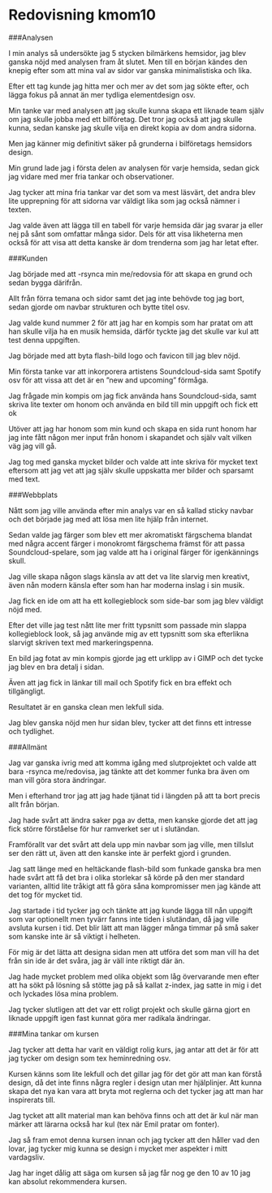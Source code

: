 ---
---
Redovisning kmom10
=========================

###Analysen

I min analys så undersökte jag 5 stycken bilmärkens hemsidor, jag blev ganska nöjd med analysen fram åt slutet.
Men till en början kändes den knepig efter som att mina val av sidor var ganska minimalistiska och lika.

Efter ett tag kunde jag hitta mer och mer av det som jag sökte efter, och lägga fokus på annat än mer tydliga elementdesign osv.

Min tanke var med analysen att jag skulle kunna skapa ett liknade team själv om jag skulle jobba med ett bilföretag.
Det tror jag också att jag skulle kunna, sedan kanske jag skulle vilja en direkt kopia av dom andra sidorna.

Men jag känner mig definitivt säker på grunderna i bilföretags hemsidors design.

Min grund lade jag i första delen av analysen för varje hemsida, sedan gick jag vidare med mer fria tankar och observationer.

Jag tycker att mina fria tankar var det som va mest läsvärt, det andra blev lite upprepning för att sidorna var väldigt lika som jag också nämner i texten.

Jag valde även att lägga till en tabell för varje hemsida där jag svarar ja eller nej på sånt som omfattar många sidor.
Dels för att visa likheterna men också för att visa att detta kanske är dom trenderna som jag har letat efter.


###Kunden

Jag började med att -rsynca min me/redovsia för att skapa en grund och sedan bygga därifrån.

Allt från förra temana och sidor samt det jag inte behövde tog jag bort, sedan gjorde om navbar strukturen och bytte titel osv.

Jag valde kund nummer 2 för att jag har en kompis som har pratat om att han skulle vilja ha en musik hemsida,
därför tyckte jag det skulle var kul att test denna uppgiften.

Jag började med att byta flash-bild logo och favicon till jag blev nöjd.

Min första tanke var att inkorporera artistens Soundcloud-sida samt Spotify osv för att vissa att det är en ”new and upcoming” förmåga.

Jag frågade min kompis om jag fick använda hans Soundcloud-sida, samt skriva lite texter om honom och använda en bild till min uppgift och fick ett ok

Utöver att jag har honom som min kund och skapa en sida runt honom har jag inte fått någon mer input från honom i skapandet och själv valt vilken väg jag vill gå.

Jag tog med ganska mycket bilder och valde att inte skriva för mycket text eftersom att jag vet att jag själv skulle uppskatta mer bilder och sparsamt med text.




###Webbplats

Nått som jag ville använda efter min analys var en så kallad sticky navbar och det började jag med att lösa men lite hjälp från internet.

Sedan valde jag färger som blev ett mer akromatiskt färgschema blandat med några accent färger i monokromt färgschema främst för att passa Soundcloud-spelare,
som jag valde att ha i original färger för igenkännings skull.

Jag ville skapa någon slags känsla av att det va lite slarvig men kreativt, även nån modern känsla efter som han har moderna inslag i sin musik.

Jag fick en ide om att ha ett kollegieblock som side-bar som jag blev väldigt nöjd med.

Efter det ville jag test nått lite mer fritt typsnitt som passade min slappa kollegieblock look,
så jag använde mig av ett typsnitt som ska efterlikna slarvigt skriven text med markeringspenna.

En bild jag fotat av min kompis gjorde jag ett urklipp av i GIMP och det tycke jag blev en bra detalj i sidan.

Även att jag fick in länkar till mail och Spotify fick en bra effekt och tillgängligt.

Resultatet är en ganska clean men lekfull sida.

Jag blev ganska nöjd men hur sidan blev, tycker att det finns ett intresse och tydlighet.



###Allmänt

Jag var ganska ivrig med att komma igång med slutprojektet och valde att bara -rsynca me/redovisa,
jag tänkte att det kommer funka bra även om man vill göra stora ändringar.

Men i efterhand tror jag att jag hade tjänat tid i längden på att ta bort precis allt från början.

Jag hade svårt att ändra saker pga av detta, men kanske gjorde det att jag fick större förståelse för hur ramverket ser ut i slutändan.

Framförallt var det svårt att dela upp min navbar som jag ville, men tillslut ser den rätt ut, även att den kanske inte är perfekt gjord i grunden.

Jag satt länge med en heltäckande flash-bild som funkade ganska bra men hade svårt att få det bra i olika storlekar så körde på den mer standard varianten, alltid lite tråkigt att få göra såna kompromisser men jag kände att det tog för mycket tid.


Jag startade i tid tycker jag och tänkte att jag kunde lägga till nån uppgift som var optionellt men tyvärr fanns inte tiden i slutändan, då jag ville avsluta kursen i tid.
Det blir lätt att man lägger många timmar på små saker som kanske inte är så viktigt i helheten.

För mig är det lätta att designa sidan men att utföra det som man vill ha det från sin ide är det svåra, jag är väll inte riktigt där än.

Jag hade mycket problem med olika objekt som låg övervarande men efter att ha sökt på lösning så stötte jag på så kallat z-index, jag satte in mig i det och lyckades lösa mina problem.

Jag tycker slutligen att det var ett roligt projekt och skulle gärna gjort en liknade uppgift igen fast kunnat göra mer radikala ändringar.




###Mina tankar om kursen

Jag tycker att detta har varit en väldigt rolig kurs, jag antar att det är för att jag tycker om design som tex heminredning osv.

Kursen känns som lite lekfull och det gillar jag för det gör att man kan förstå design, då det inte finns några regler i design utan mer hjälplinjer.
Att kunna skapa det nya kan vara att bryta mot reglerna och det tycker jag att man har inspirerats till.

Jag tycket att allt material man kan behöva finns och att det är kul när man märker att lärarna också har kul (tex när Emil pratar om fonter).

Jag så fram emot denna kursen innan och jag tycker att den håller vad den lovar, jag tycker mig kunna se design i mycket mer aspekter i mitt vardagsliv.

Jag har inget dålig att säga om kursen så jag får nog ge den 10 av 10 jag kan absolut rekommendera kursen.

